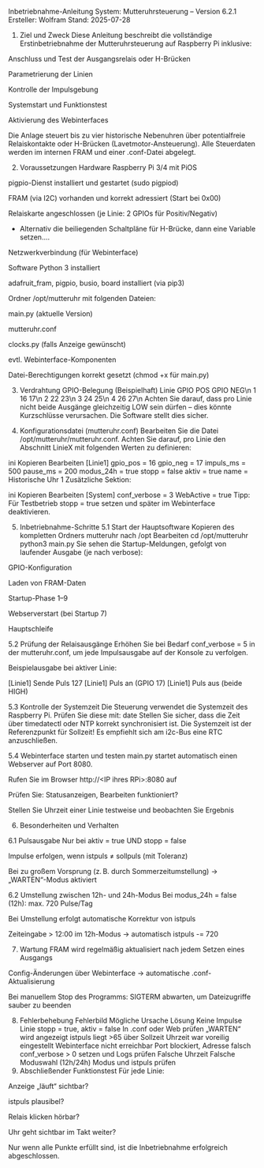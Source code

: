 Inbetriebnahme-Anleitung
System: Mutteruhrsteuerung – Version 6.2.1
Ersteller: Wolfram
Stand: 2025-07-28

1. Ziel und Zweck
Diese Anleitung beschreibt die vollständige Erstinbetriebnahme der Mutteruhrsteuerung auf Raspberry Pi inklusive:

Anschluss und Test der Ausgangsrelais oder H-Brücken

Parametrierung der Linien

Kontrolle der Impulsgebung

Systemstart und Funktionstest

Aktivierung des Webinterfaces

Die Anlage steuert bis zu vier historische Nebenuhren über potentialfreie Relaiskontakte oder H-Brücken (Lavetmotor-Ansteuerung). Alle Steuerdaten werden im internen FRAM und einer .conf-Datei abgelegt.

2. Voraussetzungen
Hardware
Raspberry Pi 3/4 mit PiOS

pigpio-Dienst installiert und gestartet (sudo pigpiod)

FRAM (via I2C) vorhanden und korrekt adressiert (Start bei 0x00)

Relaiskarte angeschlossen (je Linie: 2 GPIOs für Positiv/Negativ)

 - Alternativ die beiliegenden Schaltpläne für H-Brücke, dann eine Variable setzen....

Netzwerkverbindung (für Webinterface)

Software
Python 3 installiert

adafruit_fram, pigpio, busio, board installiert (via pip3)

Ordner /opt/mutteruhr mit folgenden Dateien:

main.py (aktuelle Version)

mutteruhr.conf

clocks.py (falls Anzeige gewünscht)

evtl. Webinterface-Komponenten

Datei-Berechtigungen korrekt gesetzt (chmod +x für main.py)

3. Verdrahtung
GPIO-Belegung (Beispielhaft)
Linie	GPIO POS	GPIO NEG\n
1	16	17\n
2	22	23\n
3	24	25\n
4	26	27\n
Achten Sie darauf, dass pro Linie nicht beide Ausgänge gleichzeitig LOW sein dürfen – dies könnte Kurzschlüsse verursachen. Die Software stellt dies sicher.

4. Konfigurationsdatei (mutteruhr.conf)
Bearbeiten Sie die Datei /opt/mutteruhr/mutteruhr.conf. Achten Sie darauf, pro Linie den Abschnitt LinieX mit folgenden Werten zu definieren:

ini
Kopieren
Bearbeiten
[Linie1]
gpio_pos = 16
gpio_neg = 17
impuls_ms = 500
pause_ms = 200
modus_24h = true
stopp = false
aktiv = true
name = Historische Uhr 1
Zusätzliche Sektion:

ini
Kopieren
Bearbeiten
[System]
conf_verbose = 3
WebActive = true
Tipp: Für Testbetrieb stopp = true setzen und später im Webinterface deaktivieren.

5. Inbetriebnahme-Schritte
5.1 Start der Hauptsoftware
Kopieren des kompletten Ordners mutteruhr nach /opt
Bearbeiten
cd /opt/mutteruhr
python3 main.py
Sie sehen die Startup-Meldungen, gefolgt von laufender Ausgabe (je nach verbose):

GPIO-Konfiguration

Laden von FRAM-Daten

Startup-Phase 1–9

Webserverstart (bei Startup 7)

Hauptschleife

5.2 Prüfung der Relaisausgänge
Erhöhen Sie bei Bedarf conf_verbose = 5 in der mutteruhr.conf, um jede Impulsausgabe auf der Konsole zu verfolgen.

Beispielausgabe bei aktiver Linie:

[Linie1] Sende Puls 127
[Linie1] Puls an (GPIO 17)
[Linie1] Puls aus (beide HIGH)

5.3 Kontrolle der Systemzeit
Die Steuerung verwendet die Systemzeit des Raspberry Pi. Prüfen Sie diese mit:
date
Stellen Sie sicher, dass die Zeit über timedatectl oder NTP korrekt synchronisiert ist. Die Systemzeit ist der Referenzpunkt für Sollzeit!
Es empfiehlt sich am i2c-Bus eine RTC anzuschließen.

5.4 Webinterface starten und testen
main.py startet automatisch einen Webserver auf Port 8080.

Rufen Sie im Browser http://\<IP ihres RPi\>:8080 auf

Prüfen Sie: Statusanzeigen, Bearbeiten funktioniert?

Stellen Sie Uhrzeit einer Linie testweise und beobachten Sie Ergebnis

6. Besonderheiten und Verhalten
   
6.1 Pulsausgabe
Nur bei aktiv = true UND stopp = false

Impulse erfolgen, wenn istpuls ≠ sollpuls (mit Toleranz)

Bei zu großem Vorsprung (z. B. durch Sommerzeitumstellung) → „WARTEN“-Modus aktiviert

6.2 Umstellung zwischen 12h- und 24h-Modus
Bei modus_24h = false (12h): max. 720 Pulse/Tag

Bei Umstellung erfolgt automatische Korrektur von istpuls

Zeiteingabe > 12:00 im 12h-Modus → automatisch istpuls -= 720

7. Wartung
FRAM wird regelmäßig aktualisiert nach jedem Setzen eines Ausgangs 

Config-Änderungen über Webinterface → automatische .conf-Aktualisierung

Bei manuellem Stop des Programms: SIGTERM abwarten, um Dateizugriffe sauber zu beenden

8. Fehlerbehebung
Fehlerbild	Mögliche Ursache	Lösung
Keine Impulse	Linie stopp = true, aktiv = false	In .conf oder Web prüfen
„WARTEN“ wird angezeigt	istpuls liegt >65 über Sollzeit	Uhrzeit war voreilig eingestellt
Webinterface nicht erreichbar	Port blockiert, Adresse falsch	conf_verbose > 0 setzen und Logs prüfen
Falsche Uhrzeit	Falsche Moduswahl (12h/24h)	Modus und istpuls prüfen
9. Abschließender Funktionstest
Für jede Linie:

Anzeige „läuft“ sichtbar?

istpuls plausibel?

Relais klicken hörbar?

Uhr geht sichtbar im Takt weiter?

Nur wenn alle Punkte erfüllt sind, ist die Inbetriebnahme erfolgreich abgeschlossen.

